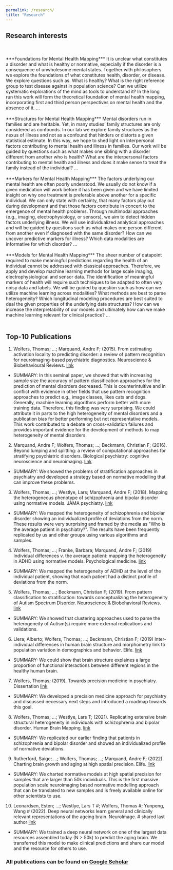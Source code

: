 ```yaml
---
permalink: /research/
title: "Research"
---
```


## Research interests
<br>
<br>
***Foundations for Mental Health Mapping***
It is unclear what constitutes a disorder and what is healthy or normative, especially if the disorder is a consequence of unwholesome mental states. Together with philosophers we explore the foundations of what constitutes health, disorder, or disease. We explore questions such as. What is healthy? What is the right reference group to test disease against in population science? Can we utilize systematic explorations of the mind as tools to understand it? In the long run this work will form the theoretical foundation of mental health mapping, incorporating first and third person perspectives on mental health and the absence of it. …
<br>
<br>
***Structures for Mental Health Mapping***
Mental disorders run in families and are heritable. Yet, in many studies’ family structures are only considered as confounds. In our lab we explore family structures as the nexus of illness and not as a confound that hinders or distorts a given statistical estimate. In this way, we hope to shed light on interpersonal factors contributing to mental health and illness in families. Our work will be guided by questions such as what makes one sibling with a disorder different from another who is health? What are the interpersonal factors contributing to mental health and illness and does it make sense to treat the family instead of the individual? …  
<br>
<br>
***Markers for Mental Health Mapping***
The factors underlying our mental health are often poorly understood. We usually do not know if a given medication will work before it has been given and we have limited insight on why one treatment is preferable above another for a specific individual. We can only state with certainty, that many factors play out during development and that those factors contribute in concert to the emergence of mental health problems. Through multimodal approaches (e.g., imaging, electrophysiology, or sensors), we aim to detect hidden factors underlying illness. We will use individualized analytical approaches and will be guided by questions such as what makes one person different from another even if diagnosed with the same disorder? How can we uncover predictive markers for illness? Which data modalities are informative for which disorder? ...
<br>
<br>
***Models for Mental Health Mapping***
The sheer number of datapoint required to make meaningful predictions regarding the health of an individual cannot be addressed with classical approaches. Therefore, we apply and develop machine learning methods for large scale imaging, electrophysiological and sensor data. The identification of meaningful markers of health will require such techniques to be adapted to often very noisy data and labels. We will be guided by question such as how can we utilize machine learning across modalities? What methods are best to parse heterogeneity? Which longitudinal modeling procedures are best suited to deal the given properties of the underlying data structures? How can we increase the interpretability of our models and ultimately how can we make machine learning relevant for clinical practice? …
<br>
<br>

## Top-10 Publications

1.	Wolfers, Thomas; …; Marquand, Andre F; (2015). From estimating activation locality to predicting disorder: a review of pattern recognition for neuroimaging-based psychiatric diagnostics. Neuroscience & Biobehavioural Reviews. [link](https://doi.org/10.1016/j.neubiorev.2015.08.001)
* SUMMARY: In this seminal paper, we showed that with increasing sample size the accuracy of pattern classification approaches for the prediction of mental disorders decreased. This is counterintuitive and in conflict with evidence in other fields that use pattern recognition approaches to predict e.g., image classes, likes cats and dogs. Generally, machine learning algorithms perform better with more training data. Therefore, this finding was very surprising. We could attribute it in parts to the high heterogeneity of mental disorders and a publication bias for better performing but not representative models. This work contributed to a debate on cross-validation failures and provides important evidence for the development of methods to map heterogeneity of mental disorders.
2.	Marquand, Andre F; Wolfers, Thomas; …; Beckmann, Christian F; (2016). Beyond lumping and splitting: a review of computational approaches for stratifying psychiatric disorders. Biological psychiatry: cognitive neuroscience and neuroimaging. [link](https://doi.org/10.1016/j.bpsc.2016.04.002)
* SUMMARY: We showed the problems of stratification approaches in psychiatry and developed a strategy based on normative modelling that can improve these problems.
3.	Wolfers, Thomas; …; Westlye, Lars; Marquand, Andre F; (2018). Mapping the heterogeneous phenotype of schizophrenia and bipolar disorder using normative models. JAMA psychiatry. [link](https://doi.org/10.1001/jamapsychiatry.2018.2467)
* SUMMARY: We mapped the heterogeneity of schizophrenia and bipolar disorder showing an individualized profile of deviations from the norm. These results were very surprising and framed by the media as "Who is the average patient in psychiatry?". The results have been frequently replicated by us and other groups using various algorithms and samples.
4.	Wolfers, Thomas; …; Franke, Barbara; Marquand, Andre F; (2019) Individual differences v. the average patient: mapping the heterogeneity in ADHD using normative models. Psychological medicine. [link](https://doi.org/10.1017/S0033291719000084)
* SUMMARY: We mapped the heterogeneity of ADHD at the level of the individual patient, showing that each patient had a distinct profile of deviations from the norm.
5.	Wolfers, Thomas; …; Beckmann, Christian F; (2019). From pattern classification to stratification: towards conceptualizing the heterogeneity of Autism Spectrum Disorder. Neuroscience & Biobehavioral Reviews. [link](https://doi.org/10.1016/j.neubiorev.2019.07.010)
* SUMMARY: We showed that clustering approaches used to parse the heterogeneity of Autism(s) require more external replications and validations.
6.	Llera; Alberto; Wolfers, Thomas; …; Beckmann, Christian F; (2019) Inter-individual differences in human brain structure and morphometry link to population variation in demographics and behavior. Elife. [link](https://doi.org/10.7554/eLife.44443.001)
* SUMMARY: We could show that brain structure explaines a large proportion of functional interactions between different regions in the healthy human brain.
7.	Wolfers, Thomas; (2019). Towards precision medicine in psychiatry. Dissertation [link](http://hdl.handle.net/2066/201200)
* SUMMARY: We developed a precision medicine approach for psychiatry and discussed necessary next steps and introduced a roadmap towards this goal.
8.	Wolfers, Thomas; …; Westlye, Lars T; (2021). Replicating extensive brain structural heterogeneity in individuals with schizophrenia and bipolar disorder. Human Brain Mapping. [link](https://doi.org/10.1101/2020.05.08.20095091)
* SUMMARY: We replicated our earlier finding that patients in schizophrenia and bipolar disorder and showed an individualized profile of normative deviations.
9.	Rutherford, Saige; …; Wolfers, Thomas; …; Marquand, Andre F; (2022). Charting brain growth and aging at high spatial precision. Elife. [link](https://doi.org/10.7554/eLife.72904)
* SUMMARY: We charted normative models at high spatial precision for samples that are larger than 50k individuals. This is the first massive population scale neuroimaging based normative modelling approach that can be translated to new samples and is freely available online for other scientists to use. 
10.	Leonardsen, Esten; …; Westlye, Lars T #; Wolfers, Thomas #; Yunpeng, Wang # (2022). Deep neural networks learn general and clinically relevant representations of the ageing brain. NeuroImage. # shared last author [link](https://doi.org/10.1101/2021.10.29.21265645)
* SUMMARY: We trained a deep neural network on one of the largest data resources assembled today (N > 50k) to predict the aging brain. We transferred this model to make clinical predictions and share our model and the resource for others to use.

### All publications can be found on [Google Scholar](https://scholar.google.com/citations?user=KJaA3sEAAAAJ&hl=nl)
